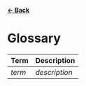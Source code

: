 [**← Back**](contents.md)

# Glossary

| Term   | Description   |
| ------ | ------------- |
| _term_ | _description_ |
